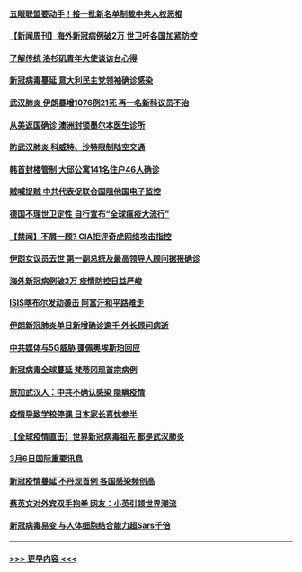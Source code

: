 #### [五眼联盟要动手！接一批新名单制裁中共人权恶棍](../pages/prog202/a102794665.md?t=03081003) 
#### [【新闻周刊】海外新冠病例破2万 世卫吁各国加紧防控](../pages/prog202/a102794613.md?t=03081003) 
#### [了解传统 洛杉矶青年大使谈访台心得](../pages/prog202/a102794378.md?t=03081003) 
#### [新冠病毒蔓延 意大利民主党领袖确诊感染](../pages/prog202/a102794368.md?t=03081003) 
#### [武汉肺炎 伊朗暴增1076例21死 再一名新科议员不治](../pages/prog202/a102794260.md?t=03081003) 
#### [从美返国确诊 澳洲封锁墨尔本医生诊所](../pages/prog202/a102794086.md?t=03081003) 
#### [防武汉肺炎 科威特、沙特限制陆空交通](../pages/prog202/a102793875.md?t=03081003) 
#### [韩首封楼管制 大邱公寓141名住户46人确诊](../pages/prog202/a102793841.md?t=03081003) 
#### [贼喊捉贼  中共代表促联合国阻他国电子监控](../pages/prog202/a102793638.md?t=03081003) 
#### [德国不理世卫定性 自行宣布“全球瘟疫大流行”](../pages/prog202/a102793673.md?t=03081003) 
#### [【禁闻】不屑一顾? CIA拒评奇虎网络攻击指控](../pages/prog202/a102793736.md?t=03081003) 
#### [伊朗女议员去世 第一副总统及最高领导人顾问据报确诊](../pages/prog202/a102793591.md?t=03081003) 
#### [海外新冠病例破2万 疫情防控日益严峻](../pages/prog202/a102793661.md?t=03081003) 
#### [ISIS喀布尔发动袭击 阿富汗和平路难走](../pages/prog202/a102793659.md?t=03081003) 
#### [伊朗新冠肺炎单日新增确诊逾千 外长顾问病逝](../pages/prog202/a102793574.md?t=03081003) 
#### [中共媒体与5G威胁 蓬佩奥埃斯珀回应](../pages/prog202/a102793514.md?t=03081003) 
#### [新冠病毒全球蔓延 梵蒂冈现首宗病例](../pages/prog202/a102793500.md?t=03081003) 
#### [旅加武汉人：中共不确认感染 隐瞒疫情](../pages/prog202/a102793446.md?t=03081003) 
#### [疫情导致学校停课 日本家长喜忧参半](../pages/prog202/a102793448.md?t=03081003) 
#### [【全球疫情直击】世界新冠病毒祖先 都是武汉肺炎](../pages/prog202/a102793272.md?t=03081003) 
#### [3月6日国际重要讯息](../pages/prog202/a102793252.md?t=03081003) 
#### [新冠疫情蔓延 不丹现首例 各国感染频创高](../pages/prog202/a102793120.md?t=03081003) 
#### [蔡英文对外宾双手抱拳 网友：小英引领世界潮流](../pages/prog202/a102793003.md?t=03081003) 
#### [新冠病毒易变 与人体细胞结合能力超Sars千倍](../pages/prog202/a102792974.md?t=03081003) 

----
#### [ >>> 更早内容 <<< ](../indexes/prog202-earlier.md)

